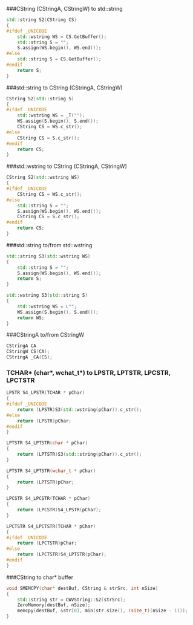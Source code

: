 
###CString (CStringA, CStringW) to std::string
```C++
std::string S2(CString CS)
{
#ifdef _UNICODE
	std::wstring WS = CS.GetBuffer();
	std::string S = "";
	S.assign(WS.begin(), WS.end());
#else
	std::string S = CS.GetBuffer();
#endif
	return S;
}
```

###std::string to CString (CStringA, CStringW)
```C++
CString S2(std::string S)
{
#ifdef _UNICODE
	std::wstring WS = _T("");
	WS.assign(S.begin(), S.end());
	CString CS = WS.c_str();
#else
	CString CS = S.c_str();
#endif
	return CS;
}
```

###std::wstring to CString (CStringA, CStringW)
```C++
CString S2(std::wstring WS)
{
#ifdef _UNICODE
	CString CS = WS.c_str();
#else
	std::string S = "";
	S.assign(WS.begin(), WS.end());
	CString CS = S.c_str();
#endif
	return CS;
}
```

###std::string to/from std::wstring
```C++
std::string S3(std::wstring WS)
{
	std::string S = "";
	S.assign(WS.begin(), WS.end());
	return S;
}

std::wstring S3(std::string S)
{
	std::wstring WS = L"";
	WS.assign(S.begin(), S.end());
	return WS;
}
```

###CStringA to/from CStringW
```C++
CStringA CA
CStringW CS(CA);
CStringA _CA(CS);
```

### TCHAR* (char*, wchat_t*) to LPSTR, LPTSTR, LPCSTR, LPCTSTR
```C++
LPSTR S4_LPSTR(TCHAR * pChar)
{
#ifdef _UNICODE
	return (LPSTR)S3(std::wstring(pChar)).c_str();
#else
	return (LPSTR)pChar;
#endif
}

LPTSTR S4_LPTSTR(char * pChar)
{
	return (LPTSTR)S3(std::string(pChar)).c_str();
}

LPTSTR S4_LPTSTR(wchar_t * pChar)
{
	return (LPTSTR)pChar;
}

LPCSTR S4_LPCSTR(TCHAR * pChar)
{
	return (LPCSTR)S4_LPSTR(pChar);
}

LPCTSTR S4_LPCTSTR(TCHAR * pChar)
{
#ifdef _UNICODE
	return (LPCTSTR)pChar;
#else
	return (LPCTSTR)S4_LPTSTR(pChar);
#endif
}
```

###CString to char* buffer
```C++
void SMEMCPY(char* destBuf, CString & strSrc, int nSize)
{
	std::string str = CWVString::S2(strSrc);
	ZeroMemory(destBuf, nSize);
	memcpy(destBuf, &str[0], min(str.size(), (size_t)(nSize - 1)));
}
```



